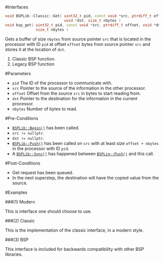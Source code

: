 #Interfaces

```cpp
void BSPLib::Classic::Get( uint32_t pid, const void *src, ptrdiff_t offset,
                           void *dst, size_t nbytes )                       // (4) Classic
void bsp_get( uint32_t pid, const void *src, ptrdiff_t offset, void *dst,   
              size_t nbytes )                                               // (5) Legacy
```

Gets a buffer of size `nbytes` from source pointer `src` that is located in the processor with ID `pid` at offset `offset` 
bytes from source pointer `src` and stores it at the location of `dst`.

1. Classic BSP function.
2. Legacy BSP function


#Parameters

* `pid` The ID of the processor to communicate with.
* `src` Pointer to the source of the information in the other processor.
* `offset` Offset from the source `src` in bytes to start reading from.
* `dst` Pointer to the destination for the information in the current processor.
* `nbytes` Number of bytes to read.

#Pre-Conditions
* [`BSPLib::Begin()`](../logic/begin.md) has been called.
* `src != nullptr`.
* `dst != nullptr`.
* [`BSPLib::Push()`](../regdereg/push.md) has been called on `src` with at least size `offset + nbytes` in the processor with ID `pid`.
* A [`BSPLib::Sync()`](../sync/sync.md) has happened between [`BSPLig::Push()`](../regdereg/push.md) and this call.

#Post-Conditions
* Get request has been queued.
* In the next superstep, the destination will have the copied value from the source.
     
#Examples

###(1) Modern

This is interface one should choose to use.

###(2) Classic

This is the implementation of the classic interface, in a modern style.

###(3) BSP

This interface is included for backwards compatibility with other BSP libraries.
